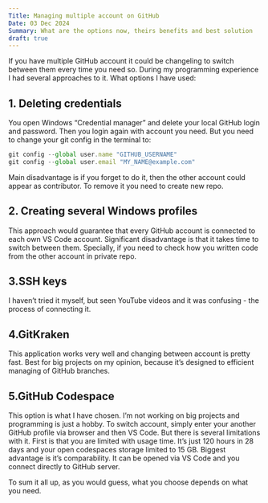 ```yaml
---
Title: Managing multiple account on GitHub
Date: 03 Dec 2024
Summary: What are the options now, theirs benefits and best solution
draft: true
---
```


If you have multiple GitHub account it could be changeling to switch between them every time you need so. During my programming experience I had several approaches to it. What options I have used:

## 1. Deleting credentials

You open Windows “Credential manager” and delete your local GitHub login and password. Then you login again with account you need.
But you need to change your git config in the terminal to:

```js
git config --global user.name "GITHUB_USERNAME"
git config --global user.email "MY_NAME@example.com"
```

Main disadvantage is if you forget to do it, then the other account could appear as contributor. To remove it you need to create new repo.

## 2. Creating several Windows profiles

This approach would guarantee that every GitHub account is connected to each own VS Code account.
Significant disadvantage is that it takes time to switch between them. Specially, if you need to check how you written code from the other account in private repo.

## 3.SSH keys

I haven’t tried it myself, but seen YouTube videos and it was confusing - the process of connecting it.

## 4.GitKraken
This application works very well and changing between account is pretty fast. Best for big projects on my opinion, because it’s designed to efficient managing of GitHub branches.

## 5.GitHub Codespace
This option is what I have chosen. I’m not working on big projects and programming is just a hobby. To switch account, simply enter your another GitHub profile via browser and then VS Code.
But there is several limitations with it. First is that you are limited with usage time. It’s just 120 hours in 28 days and your open codespaces storage limited to 15 GB.
Biggest advantage is it’s comparability. It can be opened via VS Code and you connect directly to GitHub server.

To sum it all up, as you would guess, what you choose depends on what you need.